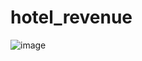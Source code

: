 # hotel_revenue
![image](https://user-images.githubusercontent.com/76995087/208100620-f9cf9502-d2d7-4538-957d-7ddc77d7499c.png)
